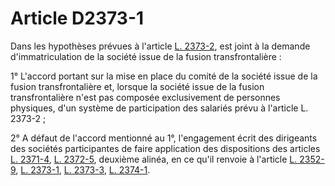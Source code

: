 # Article D2373-1

Dans les hypothèses prévues à l'article [L. 2373-2][1], est joint à la demande d'immatriculation de la société issue de la fusion transfrontalière : 
  
  
1° L'accord portant sur la mise en place du comité de la société issue de la fusion transfrontalière et, lorsque la société issue de la fusion transfrontalière n'est pas composée exclusivement de personnes physiques, d'un système de participation des salariés prévu à l'article L. 2373-2 ; 
  
  
2° A défaut de l'accord mentionné au 1°, l'engagement écrit des dirigeants des sociétés participantes de faire application des dispositions des articles [L. 2371-4][2], [L. 2372-5][3], deuxième alinéa, en ce qu'il renvoie à l'article [L. 2352-9][4], [L. 2373-1][5], [L. 2373-3][6], [L. 2374-1][7].

 [1]: /affichCodeArticle.do?cidTexte=LEGITEXT000006072050&idArticle=LEGIARTI000019118984&dateTexte=&categorieLien=cid
 [2]: /affichCodeArticle.do?cidTexte=LEGITEXT000006072050&idArticle=LEGIARTI000019118788&dateTexte=&categorieLien=cid
 [3]: /affichCodeArticle.do?cidTexte=LEGITEXT000006072050&idArticle=LEGIARTI000019118966&dateTexte=&categorieLien=cid
 [4]: /affichCodeArticle.do?cidTexte=LEGITEXT000006072050&idArticle=LEGIARTI000006902220&dateTexte=&categorieLien=cid
 [5]: /affichCodeArticle.do?cidTexte=LEGITEXT000006072050&idArticle=LEGIARTI000019118982&dateTexte=&categorieLien=cid
 [6]: /affichCodeArticle.do?cidTexte=LEGITEXT000006072050&idArticle=LEGIARTI000019119044&dateTexte=&categorieLien=cid
 [7]: /affichCodeArticle.do?cidTexte=LEGITEXT000006072050&idArticle=LEGIARTI000019119191&dateTexte=&categorieLien=cid